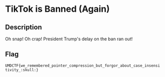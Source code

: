 # TikTok is Banned (Again)

## Description

Oh snap! Oh crap! President Trump's delay on the ban ran out!

## Flag

`UMDCTF{we_remembered_pointer_compression_but_forgor_about_case_insensitivity_:skull:}`
